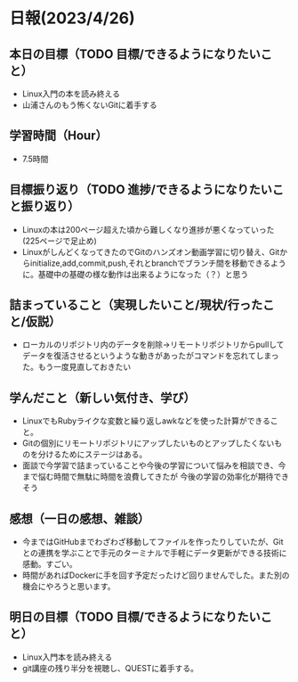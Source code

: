 # 日報(2023/4/26)

## 本日の目標（TODO 目標/できるようになりたいこと）

- Linux入門の本を読み終える
- 山浦さんのもう怖くないGitに着手する

## 学習時間（Hour）
- 7.5時間

## 目標振り返り（TODO 進捗/できるようになりたいこと振り返り）

- Linuxの本は200ページ超えた頃から難しくなり進捗が悪くなっていった(225ページで足止め)
- LinuxがしんどくなってきたのでGitのハンズオン動画学習に切り替え、Gitからinitialize,add,commit,push,それとbranchでブランチ間を移動できるように。基礎中の基礎の様な動作は出来るようになった（？）と思う

## 詰まっていること（実現したいこと/現状/行ったこと/仮説）

- ローカルのリポジトリ内のデータを削除→リモートリポジトリからpullしてデータを復活させるというような動きがあったがコマンドを忘れてしまった。もう一度見直しておきたい


## 学んだこと（新しい気付き、学び）

- LinuxでもRubyライクな変数と繰り返しawkなどを使った計算ができること。
- Gitの個別にリモートリポジトリにアップしたいものとアップしたくないものを分けるためにステージはある。
- 面談で今学習で詰まっていることや今後の学習について悩みを相談でき、今まで悩む時間で無駄に時間を浪費してきたが
今後の学習の効率化が期待できそう

## 感想（一日の感想、雑談）

- 今まではGitHubまでわざわざ移動してファイルを作ったりしていたが、Gitとの連携を学ぶことで手元のターミナルで手軽にデータ更新ができる技術に感動。すごい。
- 時間があればDockerに手を回す予定だったけど回りませんでした。また別の機会にやろうと思います。

## 明日の目標（TODO 目標/できるようになりたいこと）

- Linux入門本を読み終える
- git講座の残り半分を視聴し、QUESTに着手する。